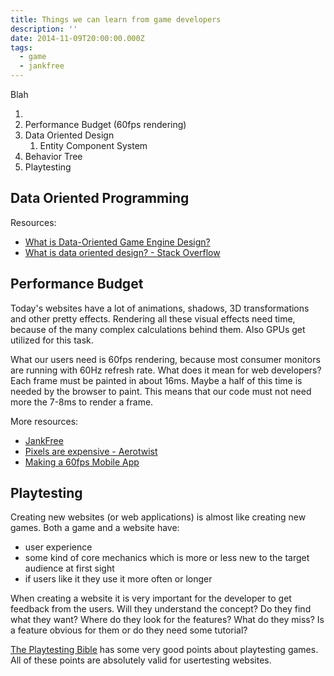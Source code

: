 ```yaml
---
title: Things we can learn from game developers
description: ''
date: 2014-11-09T20:00:00.000Z
tags:
  - game
  - jankfree
---
```




<!-- readmore -->

Blah

1. 
1. Performance Budget (60fps rendering)
1. Data Oriented Design
    1. Entity Component System
1. Behavior Tree
1. Playtesting


## Data Oriented Programming

Resources:
* [What is Data-Oriented Game Engine Design?](http://gamedevelopment.tutsplus.com/articles/what-is-data-oriented-game-engine-design--cms-21052)
* [What is data oriented design? - Stack Overflow](http://stackoverflow.com/a/2021868)


## Performance Budget
Today's websites have a lot of animations, shadows, 3D transformations and other pretty effects.
Rendering all these visual effects need time, because of the many complex calculations behind them.
Also GPUs get utilized for this task.

What our users need is 60fps rendering, because most consumer monitors are running with 60Hz refresh rate. What does it mean for web developers?
Each frame must be painted in about 16ms. Maybe a half of this time is needed by the browser to paint.
This means that our code must not need more the 7-8ms to render a frame.


More resources:
* [JankFree](http://jankfree.org/)
* [Pixels are expensive - Aerotwist](http://aerotwist.com/blog/pixels-are-expensive/)
* [Making a 60fps Mobile App](http://aerotwist.com/blog/making-a-60fps-mobile-app/)


## Playtesting
Creating new websites (or web applications) is almost like creating new games.
Both a game and a website have:
* user experience
* some kind of core mechanics which is more or less new to the target audience at first sight
* if users like it they use it more often or longer

When creating a website it is very important for the developer to get feedback from the users.
Will they understand the concept? Do they find what they want? Where do they look for the features? What do they miss?
Is a feature obvious for them or do they need some tutorial?

[The Playtesting Bible](http://mentalblockgaming.com/blog/game-design/the-playtesting-bible-a-guide-for-game-developers/) has some very good points about playtesting games.
All of these points are absolutely valid for usertesting websites.
